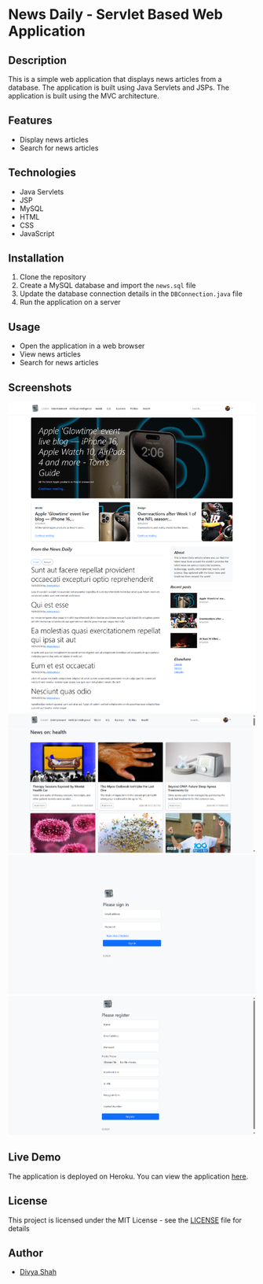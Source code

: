 # News Daily - Servlet Based Web Application

## Description

This is a simple web application that displays news articles from a database. The application is built using Java Servlets and JSPs. The application is built using the MVC architecture.

## Features

- Display news articles
- Search for news articles

## Technologies

- Java Servlets
- JSP
- MySQL
- HTML
- CSS
- JavaScript

## Installation

1. Clone the repository
2. Create a MySQL database and import the `news.sql` file
3. Update the database connection details in the `DBConnection.java` file
4. Run the application on a server

## Usage

- Open the application in a web browser
- View news articles
- Search for news articles

## Screenshots

![Home Page](./src/main/webapp/source/screens/home.png)
![News Page](./src/main/webapp/source/screens/news.png)
![Login Page](./src/main/webapp/source/screens/login.png)
![Register Page](./src/main/webapp/source/screens/register.png)

## Live Demo

The application is deployed on Heroku. You can view the application [here]().

## License

This project is licensed under the MIT License - see the [LICENSE](LICENSE) file for details

## Author

- [Divya Shah](https://github.com/divyashah0510)
